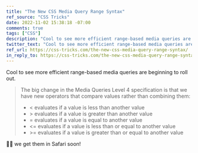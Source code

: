```yaml
---
title: "The New CSS Media Query Range Syntax"
ref_source: "CSS Tricks"
date: 2022-11-02 15:38:18 -07:00
comments: true
tags: ["CSS"]
description: "Cool to see more efficient range-based media queries are beginning to roll out. 🤞🏻 we get them in Safari soon."
twitter_text: "Cool to see more efficient range-based media queries are beginning to roll out. 🤞🏻 we get them in Safari soon."
ref_url: https://css-tricks.com/the-new-css-media-query-range-syntax/
in_reply_to: https://css-tricks.com/the-new-css-media-query-range-syntax/
---
```


Cool to see more efficient range-based media queries are beginning to roll out.

> The big change in the Media Queries Level 4 specification is that we have new operators that compare values rather than combining them:
> 
> * < evaluates if a value is less than another value
> * &gt; evaluates if a value is greater than another value
> * = evaluates if a value is equal to another value
> * <= evaluates if a value is less than or equal to another value
> * &gt;= evaluates if a value is greater than or equal to another value

🤞🏻 we get them in Safari soon!
